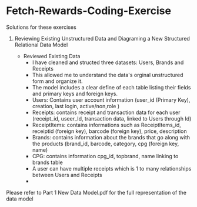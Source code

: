 # Fetch-Rewards-Coding-Exercise

Solutions for these exercises

1. Reviewing Existing Unstructured Data and Diagraming a New Structured Relational Data Model

   - Reviewed Existing Data
      - I have cleaned and structed three datasets: Users, Brands and Receipts
      - This allowed me to understand the data's orginal unstructured form and organize it.
      - The model includes a clear define of each table listing their fields and primary keys and foreign keys.
      - Users: Contains user account information (user_id (Primary Key), creation, last login, active/non,role )
      - Receipts: contains receipt and transaction data for each user (receipt_id, useer_Id, transaction data, linked to Users through Id)
      - ReceiptItems: contains informations such as ReceiptItems_id, receiptid (foreign key), barcode (foreign key), price, description
      - Brands: contains information about the brands that go along with the products (brand_id, barcode, category, cpg (foreign key, name)
      - CPG: contains information cpg_id, topbrand, name linking to brands table 
      - A user can have multiple receipts which is 1 to many relationships between Users and Receipts
      - 
Please refer to Part 1 New Data Model.pdf for the full representation of the data model

